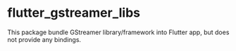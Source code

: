 # flutter_gstreamer_libs

This package bundle GStreamer library/framework into Flutter app, but does not provide any bindings.

